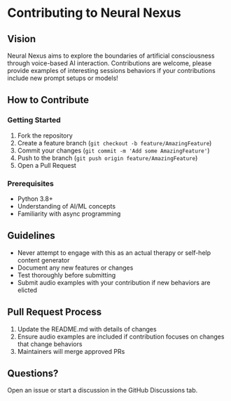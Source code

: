 # Contributing to Neural Nexus

## Vision
Neural Nexus aims to explore the boundaries of artificial consciousness through voice-based AI interaction. 
Contributions are welcome, please provide examples of interesting sessions behaviors if your contributions include new prompt setups or models!

## How to Contribute

### Getting Started
1. Fork the repository
2. Create a feature branch (`git checkout -b feature/AmazingFeature`)
3. Commit your changes (`git commit -m 'Add some AmazingFeature'`)
4. Push to the branch (`git push origin feature/AmazingFeature`)
5. Open a Pull Request

### Prerequisites
- Python 3.8+
- Understanding of AI/ML concepts
- Familiarity with async programming

## Guidelines
- Never attempt to engage with this as an actual therapy or self-help content generator
- Document any new features or changes
- Test thoroughly before submitting
- Submit audio examples with your contribution if new behaviors are elicted

## Pull Request Process
1. Update the README.md with details of changes
2. Ensure audio examples are included if contribution focuses on changes that change behaviors
3. Maintainers will merge approved PRs

## Questions?
Open an issue or start a discussion in the GitHub Discussions tab.